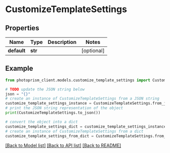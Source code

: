 # CustomizeTemplateSettings


## Properties

Name | Type | Description | Notes
------------ | ------------- | ------------- | -------------
**default** | **str** |  | [optional]

## Example

```python
from photoprism_client.models.customize_template_settings import CustomizeTemplateSettings

# TODO update the JSON string below
json = "{}"
# create an instance of CustomizeTemplateSettings from a JSON string
customize_template_settings_instance = CustomizeTemplateSettings.from_json(json)
# print the JSON string representation of the object
print(CustomizeTemplateSettings.to_json())

# convert the object into a dict
customize_template_settings_dict = customize_template_settings_instance.to_dict()
# create an instance of CustomizeTemplateSettings from a dict
customize_template_settings_from_dict = CustomizeTemplateSettings.from_dict(customize_template_settings_dict)
```
[[Back to Model list]](../README.md#documentation-for-models) [[Back to API list]](../README.md#documentation-for-api-endpoints) [[Back to README]](../README.md)


